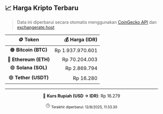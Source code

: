 

<!-- HARGA_KRIPTO -->
## 📈 Harga Kripto Terbaru

> Data ini diperbarui secara otomatis menggunakan [CoinGecko API](https://www.coingecko.com/) dan [exchangerate.host](https://exchangerate.host/)

<div align="center">

| 🪙 Token | 💰 Harga (IDR) |
|:------:|---------------:|
| 🟠 **Bitcoin (BTC)**   | Rp 1.937.970.601 |
| 🔵 **Ethereum (ETH)**  | Rp 70.204.003 |
| 🟣 **Solana (SOL)**    | Rp 2.869.794 |
| 🟢 **Tether (USDT)**   | Rp 16.280 |

---

💱 **Kurs Rupiah (USD → IDR)**: Rp 16.279

🕒 <sub>Terakhir diperbarui: 12/8/2025, 11.53.30</sub>

</div>
<!-- /HARGA_KRIPTO -->